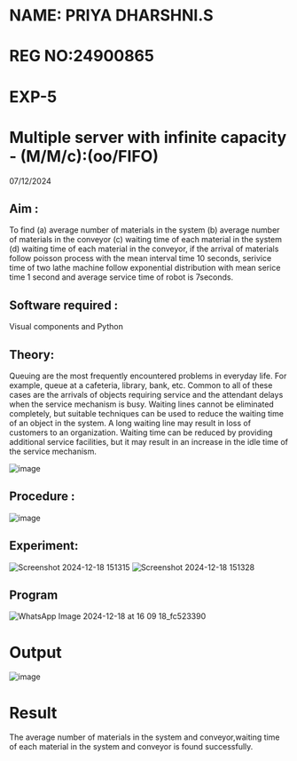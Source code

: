 # NAME: PRIYA DHARSHNI.S
# REG NO:24900865
# EXP-5
# Multiple server with infinite capacity - (M/M/c):(oo/FIFO)
07/12/2024
## Aim :
To find (a) average number of materials in the system (b) average number of materials in the conveyor (c) waiting time of each material in the system (d) waiting time of each material in the conveyor, if the arrival  of materials follow poisson process with the mean interval time 10 seconds, serivice time of two lathe machine follow exponential distribution with mean serice time 1 second and average service time of robot is 7seconds.

## Software required :
Visual components and Python

## Theory:
Queuing are the most frequently encountered problems in everyday life. For example, queue at a cafeteria, library, bank, etc. Common to all of these cases are the arrivals of objects requiring service and the attendant delays when the service mechanism is busy. Waiting lines cannot be eliminated completely, but suitable techniques can be used to reduce the waiting time of an object in the system. A long waiting line may result in loss of customers to an organization. Waiting time can be reduced by providing additional service facilities, but it may result in an increase in the idle time of the service mechanism.

![image](https://user-images.githubusercontent.com/103921593/203238035-1c8109bc-cbf2-4c77-baea-c5b682a752ef.png)

## Procedure :

![image](https://user-images.githubusercontent.com/103921593/203238265-176740b0-eae2-4772-90be-5449869ac9b0.png)




## Experiment:
![Screenshot 2024-12-18 151315](https://github.com/user-attachments/assets/d39db5f7-d15c-4389-b186-85b84633c22b)
![Screenshot 2024-12-18 151328](https://github.com/user-attachments/assets/8cfd727d-dd69-4f44-8e08-ab6568642eed)


## Program
![WhatsApp Image 2024-12-18 at 16 09 18_fc523390](https://github.com/user-attachments/assets/e4faf2c7-ccbd-438f-9e0c-39f972ed4381)
# Output
![image](https://github.com/user-attachments/assets/437722ab-7429-4888-b127-167109e3ae38)




# Result
The average number of materials in the system and conveyor,waiting time of each material in the system and conveyor is found successfully.
